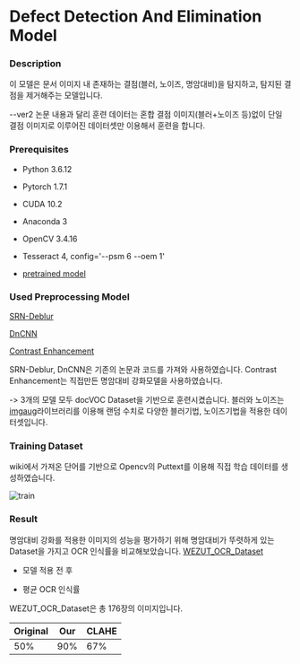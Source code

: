 # Defect Detection And Elimination Model

### Description
이 모델은 문서 이미지 내 존재하는 결점(블러, 노이즈, 명암대비)을 탐지하고, 탐지된 결점을 제거해주는 모델입니다.

--ver2
논문 내용과 달리 훈련 데이터는 혼합 결점 이미지(블러+노이즈 등)없이 단일 결점 이미지로 이루어진 데이터셋만 이용해서 훈련을 합니다.

### Prerequisites
 * Python 3.6.12
 * Pytorch 1.7.1
 * CUDA 10.2
 * Anaconda 3
 * OpenCV 3.4.16
 * Tesseract 4, config='--psm 6 --oem 1'

 * [pretrained model](https://drive.google.com/file/d/1R9T5n0tQ90sb8TfmkTVE0s55iXtP1ohZ/view?usp=sharing)

### Used Preprocessing Model
[SRN-Deblur](https://github.com/jiangsutx/SRN-Deblur)

[DnCNN](https://github.com/SaoYan/DnCNN-PyTorch)

[Contrast Enhancement](https://github.com/strsu/sku_deep_learning/tree/main/Contras_Enhancement)

SRN-Deblur, DnCNN은 기존의 논문과 코드를 가져와 사용하였습니다.
Contrast Enhancement는 직접만든 명암대비 강화모델을 사용하였습니다.

-> 3개의 모델 모두 docVOC Dataset을 기반으로 훈련시켰습니다. 블러와 노이즈는 [imgaug](https://imgaug.readthedocs.io/en/latest/)라이브러리를 이용해 랜덤 수치로 다양한 블러기법, 노이즈기법을 적용한 데이터셋입니다.

### Training Dataset
 wiki에서 가져온 단어를 기반으로 Opencv의 Puttext를 이용해 직접 학습 데이터를 생성하였습니다.
 
 ![train](https://user-images.githubusercontent.com/25381921/148664693-8dbfd76d-5622-4104-bbcb-dbd001fe734b.png)


### Result
 명암대비 강화를 적용한 이미지의 성능을 평가하기 위해 명암대비가 뚜렷하게 있는 Dataset을 가지고 OCR 인식률을 비교해보았습니다.
 [WEZUT_OCR_Dataset](http://okarma.zut.edu.pl/index.php?id=dataset)

 * 모델 적용 전 후
 
 * 평균 OCR 인식률
 
  WEZUT_OCR_Dataset은 총 176장의 이미지입니다.
   
  | Original | Our | CLAHE |
  | - | - | - |
  | 50% | 90% | 67% |

